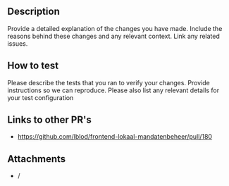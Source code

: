 ## Description

Provide a detailed explanation of the changes you have made. Include the reasons behind these changes and any relevant context. Link any related issues.

## How to test

Please describe the tests that you ran to verify your changes. Provide instructions so we can reproduce. Please also list any relevant details for your test configuration

## Links to other PR's

- https://github.com/lblod/frontend-lokaal-mandatenbeheer/pull/180

## Attachments

- /
